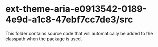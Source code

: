 # ext-theme-aria-e0913542-0189-4e9d-a1c8-47ebf7cc7de3/src

This folder contains source code that will automatically be added to the classpath when
the package is used.
